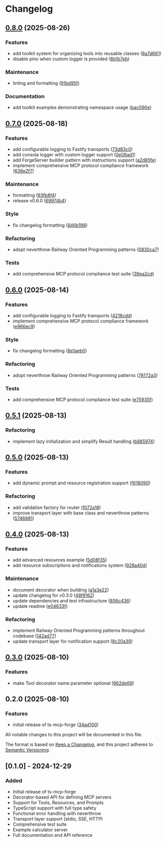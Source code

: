 # Changelog

## [0.8.0](https://github.com/lrangell/ts-mcp-forge/compare/v0.7.0...v0.8.0) (2025-08-26)

### Features

* add toolkit system for organizing tools into reusable classes ([8a7d661](https://github.com/lrangell/ts-mcp-forge/commit/8a7d6613ac62130f1a6fcd8fdfd6ae473fcf4613))
* disable pino when custom logger is provided ([8b1b7eb](https://github.com/lrangell/ts-mcp-forge/commit/8b1b7eb3ab888f61a4ba6a10fda0badd1088d508))

### Maintenance

* linting and formatting ([91bd95f](https://github.com/lrangell/ts-mcp-forge/commit/91bd95f65a1c4f59a4a9b338eb0508d053afeaca))

### Documentation

* add toolkit examples demonstrating namespace usage ([bac090e](https://github.com/lrangell/ts-mcp-forge/commit/bac090ebf7ec48d6202db7b416f81d23a2a40319))

## [0.7.0](https://github.com/lrangell/ts-mcp-forge/compare/v0.5.1...v0.7.0) (2025-08-18)

### Features

- add configurable logging to Fastify transports ([73d83c0](https://github.com/lrangell/ts-mcp-forge/commit/73d83c03fa276333fd24535d5cf28bfe98854429))
- add consola logger with custom logger support ([0e08ad1](https://github.com/lrangell/ts-mcp-forge/commit/0e08ad18b29ff69db8ddfb6118c4be6d06f0b124))
- add ForgeServer builder pattern with instructions support ([a2d85fe](https://github.com/lrangell/ts-mcp-forge/commit/a2d85fe63e83007ce5c2b1af377a695483063567))
- implement comprehensive MCP protocol compliance framework ([638e2f7](https://github.com/lrangell/ts-mcp-forge/commit/638e2f719c447ead27a5843a04f3378a1d8bf20d))

### Maintenance

- formatting ([93fb8f4](https://github.com/lrangell/ts-mcp-forge/commit/93fb8f49495a935af19f7218b97003204bef02c1))
- release v0.6.0 ([69974b4](https://github.com/lrangell/ts-mcp-forge/commit/69974b4b7834ada6f5c40239835b5f17a65726c6))

### Style

- fix changelog formatting ([846b198](https://github.com/lrangell/ts-mcp-forge/commit/846b198708e1ce3a839636c811bb8ee4827b117a))

### Refactoring

- adopt neverthrow Railway Oriented Programming patterns ([0830ca7](https://github.com/lrangell/ts-mcp-forge/commit/0830ca79aaafe27efb545bed5c86f4bf80d2db33))

### Tests

- add comprehensive MCP protocol compliance test suite ([39ea2cd](https://github.com/lrangell/ts-mcp-forge/commit/39ea2cdfdf0b00e6a4d00727f729ff950ee5836f))

## [0.6.0](https://github.com/lrangell/ts-mcp-forge/compare/v0.5.1...v0.6.0) (2025-08-14)

### Features

- add configurable logging to Fastify transports ([4218cdd](https://github.com/lrangell/ts-mcp-forge/commit/4218cdd80cdfeb6e9aea733e3f3e4e5d186a9794))
- implement comprehensive MCP protocol compliance framework ([e966ec9](https://github.com/lrangell/ts-mcp-forge/commit/e966ec99db2d3397fffa4bf91da538c9baa28a1f))

### Style

- fix changelog formatting ([8e1aeb0](https://github.com/lrangell/ts-mcp-forge/commit/8e1aeb01468fa23824d39b451afa11b2e1316dbc))

### Refactoring

- adopt neverthrow Railway Oriented Programming patterns ([78172a3](https://github.com/lrangell/ts-mcp-forge/commit/78172a329fe10709071feb1358a31d9dbda29f14))

### Tests

- add comprehensive MCP protocol compliance test suite ([e75935f](https://github.com/lrangell/ts-mcp-forge/commit/e75935f1fd0df082486fae2e357d2b5b32ff615b))

## [0.5.1](https://github.com/lrangell/ts-mcp-forge/compare/v0.5.0...v0.5.1) (2025-08-13)

### Refactoring

- implement lazy initialization and simplify Result handling ([b885974](https://github.com/lrangell/ts-mcp-forge/commit/b8859744b37bb2e0194a42537f66cd45f828f0a3))

## [0.5.0](https://github.com/lrangell/ts-mcp-forge/compare/v0.4.0...v0.5.0) (2025-08-13)

### Features

- add dynamic prompt and resource registration support ([f618090](https://github.com/lrangell/ts-mcp-forge/commit/f618090a39471396567f339742ddc1444e8ab194))

### Refactoring

- add validation factory for router ([f072a18](https://github.com/lrangell/ts-mcp-forge/commit/f072a186b4633bf358453e89e2c551019f8748b4))
- improve transport layer with base class and neverthrow patterns ([5746881](https://github.com/lrangell/ts-mcp-forge/commit/574688100f7f72ce9939ce8642ff6ce9c13e3b85))

## [0.4.0](https://github.com/lrangell/ts-mcp-forge/compare/v0.3.0...v0.4.0) (2025-08-13)

### Features

- add advanced resources example ([5d08f35](https://github.com/lrangell/ts-mcp-forge/commit/5d08f355cadc3bc5ae4309239b9b319a5acccd85))
- add resource subscriptions and notifications system ([928a40d](https://github.com/lrangell/ts-mcp-forge/commit/928a40dd78e80f35eb48acdf097d7553a2481e60))

### Maintenance

- document decorator when building ([a1a3e22](https://github.com/lrangell/ts-mcp-forge/commit/a1a3e223774f09de9f3bcddea81a1f3dfb456b81))
- update changelog for v0.3.0 ([48f9162](https://github.com/lrangell/ts-mcp-forge/commit/48f916261dd1ce1f65b36644883477bc644cf2ba))
- update dependencies and test infrastructure ([806c436](https://github.com/lrangell/ts-mcp-forge/commit/806c436ffd1eb599b92c5bb0fccc904a751d04dc))
- update readme ([e04633f](https://github.com/lrangell/ts-mcp-forge/commit/e04633fbb2832157cc4946c63bef475e645ba7df))

### Refactoring

- implement Railway Oriented Programming patterns throughout codebase ([142ad77](https://github.com/lrangell/ts-mcp-forge/commit/142ad77e7255fec8d7dd48db35731386f7bfce3d))
- update transport layer for notification support ([8c20a39](https://github.com/lrangell/ts-mcp-forge/commit/8c20a3923d3f9dcc65752dfbd0d49cf67b0bbfc4))

## [0.3.0](https://github.com/lrangell/ts-mcp-forge/compare/v0.2.0...v0.3.0) (2025-08-10)

### Features

- make Tool decorator name parameter optional ([962de69](https://github.com/lrangell/ts-mcp-forge/commit/962de690763e64c019beb5c6214c1591cfcd2347))

## 0.2.0 (2025-08-10)

### Features

- initial release of ts-mcp-forge ([34ad100](https://github.com/lrangell/ts-mcp-forge/commit/34ad10087e25b476c25e5e8194746f4722ffd179))

All notable changes to this project will be documented in this file.

The format is based on [Keep a Changelog](https://keepachangelog.com/en/1.0.0/),
and this project adheres to [Semantic Versioning](https://semver.org/spec/v2.0.0.html).

## [0.1.0] - 2024-12-29

### Added

- Initial release of ts-mcp-forge
- Decorator-based API for defining MCP servers
- Support for Tools, Resources, and Prompts
- TypeScript support with full type safety
- Functional error handling with neverthrow
- Transport layer support (stdio, SSE, HTTP)
- Comprehensive test suite
- Example calculator server
- Full documentation and API reference
